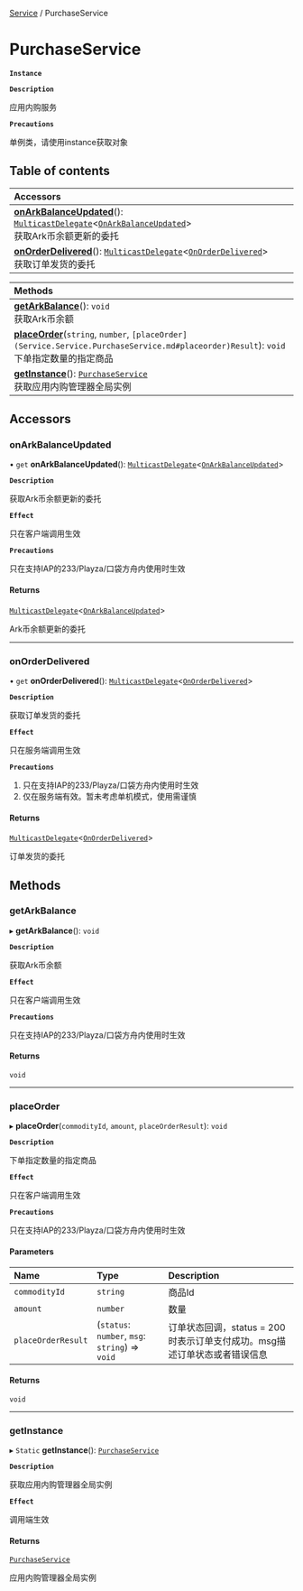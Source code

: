 [Service](../modules/Service.Service.md) / PurchaseService

# PurchaseService <Badge type="tip" text="Class" />

**`Instance`**

**`Description`**

应用内购服务

**`Precautions`**

单例类，请使用instance获取对象

## Table of contents

| Accessors |
| :-----|
| **[onArkBalanceUpdated](Service.Service.PurchaseService.md#onarkbalanceupdated)**(): [`MulticastDelegate`](Type.Type.MulticastDelegate.md)<[`OnArkBalanceUpdated`](../modules/Service.Service.md#onarkbalanceupdated)\> <br> 获取Ark币余额更新的委托|
| **[onOrderDelivered](Service.Service.PurchaseService.md#onorderdelivered)**(): [`MulticastDelegate`](Type.Type.MulticastDelegate.md)<[`OnOrderDelivered`](../modules/Service.Service.md#onorderdelivered)\> <br> 获取订单发货的委托|

| Methods |
| :-----|
| **[getArkBalance](Service.Service.PurchaseService.md#getarkbalance)**(): `void` <br> 获取Ark币余额|
| **[placeOrder](Service.Service.PurchaseService.md#placeorder)**(`string`, `number`, `[placeOrder](Service.Service.PurchaseService.md#placeorder)Result`): `void` <br> 下单指定数量的指定商品|
| **[getInstance](Service.Service.PurchaseService.md#getinstance)**(): [`PurchaseService`](Service.Service.PurchaseService.md) <br> 获取应用内购管理器全局实例|

## Accessors

### onArkBalanceUpdated

• `get` **onArkBalanceUpdated**(): [`MulticastDelegate`](Type.Type.MulticastDelegate.md)<[`OnArkBalanceUpdated`](../modules/Service.Service.md#onarkbalanceupdated)\>

**`Description`**

获取Ark币余额更新的委托

**`Effect`**

只在客户端调用生效

**`Precautions`**

只在支持IAP的233/Playza/口袋方舟内使用时生效

#### Returns

[`MulticastDelegate`](Type.Type.MulticastDelegate.md)<[`OnArkBalanceUpdated`](../modules/Service.Service.md#onarkbalanceupdated)\>

Ark币余额更新的委托

___

### onOrderDelivered

• `get` **onOrderDelivered**(): [`MulticastDelegate`](Type.Type.MulticastDelegate.md)<[`OnOrderDelivered`](../modules/Service.Service.md#onorderdelivered)\>

**`Description`**

获取订单发货的委托

**`Effect`**

只在服务端调用生效

**`Precautions`**

1. 只在支持IAP的233/Playza/口袋方舟内使用时生效
2. 仅在服务端有效。暂未考虑单机模式，使用需谨慎

#### Returns

[`MulticastDelegate`](Type.Type.MulticastDelegate.md)<[`OnOrderDelivered`](../modules/Service.Service.md#onorderdelivered)\>

订单发货的委托

## Methods

### getArkBalance

▸ **getArkBalance**(): `void`

**`Description`**

获取Ark币余额

**`Effect`**

只在客户端调用生效

**`Precautions`**

只在支持IAP的233/Playza/口袋方舟内使用时生效

#### Returns

`void`

___

### placeOrder

▸ **placeOrder**(`commodityId`, `amount`, `placeOrderResult`): `void`

**`Description`**

下单指定数量的指定商品

**`Effect`**

只在客户端调用生效

**`Precautions`**

只在支持IAP的233/Playza/口袋方舟内使用时生效

#### Parameters

| Name | Type | Description |
| :------ | :------ | :------ |
| `commodityId` | `string` |  商品Id |
| `amount` | `number` |  数量 |
| `placeOrderResult` | (`status`: `number`, `msg`: `string`) => `void` |  订单状态回调，status = 200时表示订单支付成功。msg描述订单状态或者错误信息 |

#### Returns

`void`

___

### getInstance

▸ `Static` **getInstance**(): [`PurchaseService`](Service.Service.PurchaseService.md)

**`Description`**

获取应用内购管理器全局实例

**`Effect`**

调用端生效

#### Returns

[`PurchaseService`](Service.Service.PurchaseService.md)

应用内购管理器全局实例
